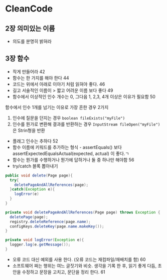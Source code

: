# CleanCode

## 2장 의미있는 이름
- 의도를 분명히 밝혀라 

## 3장 함수 
- 작게 만들어라 42
- 함수는 한 가지를 해야 한다 44
- 코드는 위에서 아래로 이야기 처럼 읽혀야 좋다. 46
- 길고 서술적인 이름이 > 짧고 어려운 이름 보다 좋다 49
- 함수에서 이상적인 인수 개수는 0, 그다음 1, 2,3, 4개 이상은 이유가 필요함 50

함수에서 인수 1개를 넘기는 이유로 가장 흔한 경우 2가지 
1. 인수에 질문을 던지는 경우 `boolean fileExists("myFile")`
2. 인수를 뭔가로 변환해 결과를 반환하는 경우 `InputStream fileOpen("myFile")` 은 Strin형을 반환

- 플래그 인수는 추하다 52
- 함수 이름에 키워드를 추가하는 형식 - assertEquals() 보다 assertExpectedEqualsActual(expected, actual) 이 좋다.ㄱ
- 함수는 뭔가를 수행하거나 뭔가에 답하거나 둘 중 하나만 해야함 56
- try/catch 블록 뽑아내기 

```java
public void delete(Page page){
  try{
    deletePageAndAllReferences(page);
  }catch(Exception e){
    logError(e)
  }
}
```

```java
private void deletePageAndAllReferences(Page page) throws Exception {
  deletePage(page);
  registry.deleteReference(page.name);
  configKeys.deleteKey(page.name.makeKey());
}

private void logError(Exception e){
  logger.log(e.getMessage());
}
```

- 오류 코드 대신 예외를 사용 한다. (오류 코드는 재컴파일/재배치를 함) 60
- 소프트웨어 짜는 행위는 여느 글짓기와 비슷. 생각을 기록 한 후, 읽기 좋게 다듬, 초안을 수정하고 문장을 고치고, 문단을 정리 한다. 61


